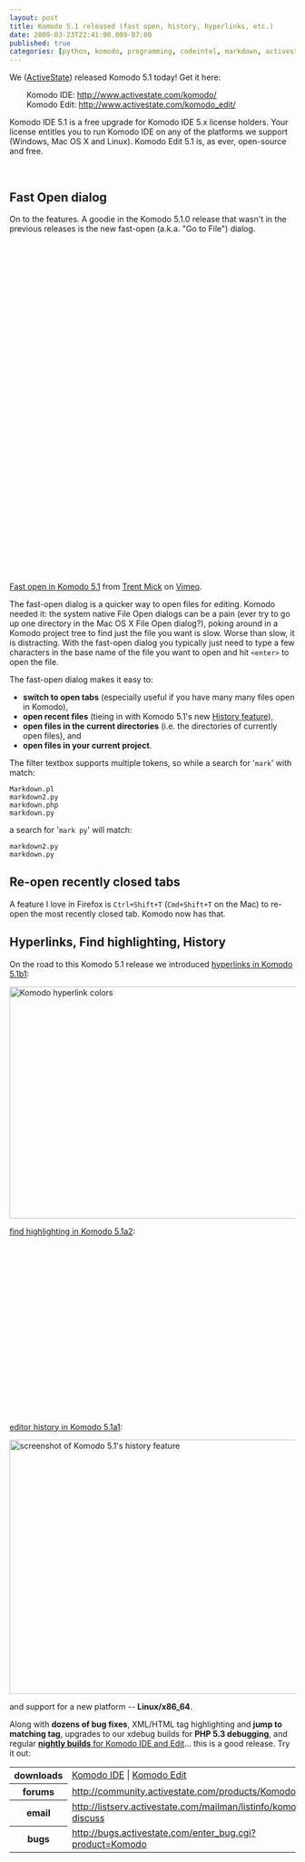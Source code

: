 ```yaml
---
layout: post
title: Komodo 5.1 released (fast open, history, hyperlinks, etc.)
date: 2009-03-23T22:41:00.009-07:00
published: true
categories: [python, komodo, programming, codeintel, markdown, activestate, mozilla]
---
```


<p>We (<a href="http://www.activestate.com/">ActiveState</a>) released Komodo 5.1 today! Get it here:</p><div style="margin-left: 30px;">Komodo IDE: <a href="http://www.activestate.com/komodo/">http://www.activestate.com/komodo/</a></div><div style="margin-left: 30px;">Komodo Edit: <a href="http://www.activestate.com/komodo_edit/">http://www.activestate.com/komodo_edit/</a></div><p>Komodo IDE 5.1 is a free upgrade for Komodo IDE 5.x license holders. Your license entitles you to run Komodo IDE on any of the platforms we support (Windows, Mac OS X and Linux). Komodo Edit 5.1 is, as ever, open-source and free.</p><a name='more'></a><br />
<h2>Fast Open dialog</h2><p>On to the features. A goodie in the Komodo 5.1.0 release that wasn't in the previous releases is the new fast-open (a.k.a. "Go to File") dialog.</p><p><object width="800" height="600"><param name="allowfullscreen" value="true" /><param name="allowscriptaccess" value="always" /><param name="movie" value="http://vimeo.com/moogaloop.swf?clip_id=3825622&amp;server=vimeo.com&amp;show_title=1&amp;show_byline=1&amp;show_portrait=0&amp;color=&amp;fullscreen=1" /><embed src="http://vimeo.com/moogaloop.swf?clip_id=3825622&amp;server=vimeo.com&amp;show_title=1&amp;show_byline=1&amp;show_portrait=0&amp;color=&amp;fullscreen=1" type="application/x-shockwave-flash" allowfullscreen="true" allowscriptaccess="always" width="800" height="600"></embed></object><br />
<a href="http://vimeo.com/3825622">Fast open in Komodo 5.1</a> from <a href="http://vimeo.com/user1355810">Trent Mick</a> on <a href="http://vimeo.com">Vimeo</a>.</p><p>The fast-open dialog is a quicker way to open files for editing. Komodo needed it: the system native File Open dialogs can be a pain (ever try to go up one directory in the Mac OS X File Open dialog?), poking around in a Komodo project tree to find just the file you want is slow. Worse than slow, it is distracting. With the fast-open dialog you typically just need to type a few characters in the base name of the file you want to open and hit <code>&lt;enter&gt;</code> to open the file.</p><p>The fast-open dialog makes it easy to:</p><ul><li><strong>switch to open tabs</strong> (especially useful if you have many many files open in Komodo),</li>
<li><strong>open recent files</strong> (tieing in with Komodo 5.1's new <a href="http://trentmick.blogspot.com/2009/02/history-feature-in-komodo-510-alpha-1_7169.html">History feature</a>),</li>
<li><strong>open files in the current directories</strong> (i.e. the directories of currently open files), and</li>
<li><strong>open files in your current project</strong>.</li>
</ul><p>The filter textbox supports multiple tokens, so while a search for '<code>mark</code>' with match:</p><pre><code>Markdown.pl
markdown2.py
markdown.php
markdown.py
</code></pre><p>a search for '<code>mark py</code>' will match:</p><pre><code>markdown2.py
markdown.py
</code></pre><h2>Re-open recently closed tabs</h2><p>A feature I love in Firefox is <code>Ctrl+Shift+T</code> (<code>Cmd+Shift+T</code> on the Mac) to re-open the most recently closed tab. Komodo now has that.</p><h2>Hyperlinks, Find highlighting, History</h2><p>On the road to this Komodo 5.1 release we introduced  <a href="http://trentmick.blogspot.com/2009/03/hyperlinks-in-komodo-510b1_1005.html">hyperlinks in Komodo 5.1b1</a>:</p><p><a href="http://www.flickr.com/photos/trento/3352004518/" title="Komodo hyperlink colors by trento, on Flickr"><img src="http://farm4.static.flickr.com/3468/3352004518_c2eaeacf12_o.png" width="750" height="409" alt="Komodo hyperlink colors" /></a></p><p><a href="http://trentmick.blogspot.com/2009/02/find-highlighting-and-linuxx8664_5771.html">find highlighting in Komodo 5.1a2</a>:</p><p><object width="400" height="300"><param name="allowfullscreen" value="true" /><param name="allowscriptaccess" value="always" /><param name="movie" value="http://vimeo.com/moogaloop.swf?clip_id=3387846&amp;server=vimeo.com&amp;show_title=1&amp;show_byline=1&amp;show_portrait=0&amp;color=&amp;fullscreen=1" /><embed src="http://vimeo.com/moogaloop.swf?clip_id=3387846&amp;server=vimeo.com&amp;show_title=1&amp;show_byline=1&amp;show_portrait=0&amp;color=&amp;fullscreen=1" type="application/x-shockwave-flash" allowfullscreen="true" allowscriptaccess="always" width="400" height="300"></embed></object></p><p><a href="http://trentmick.blogspot.com/2009/02/history-feature-in-komodo-510-alpha-1_7169.html">editor history in Komodo 5.1a1</a>:</p><p><a href="http://www.flickr.com/photos/trento/3253669957/" title="screenshot of Komodo 5.1's history feature"><img src="http://farm4.static.flickr.com/3009/3253669957_903874fa5c_o.jpg" width="570" height="448" alt="screenshot of Komodo 5.1's history feature" /></a></p><p>and support for a new platform -- <strong>Linux/x86_64</strong>.</p><p>Along with <strong>dozens of bug fixes</strong>, XML/HTML tag highlighting and <strong>jump to matching tag</strong>, upgrades to our xdebug builds for <strong>PHP 5.3 debugging</strong>, and regular <a href="http://downloads.activestate.com/Komodo/nightly/"><strong>nightly builds</strong> for Komodo IDE and Edit</a>... this is a good release. Try it out:</p><table class="attrlist"><tr><th>downloads</th><td><a href="http://www.activestate.com/komodo/downloads/">Komodo IDE</a> | <a href="http://www.activestate.com/komodo_edit/downloads/">Komodo Edit</a></td></tr>
<tr><th>forums</th><td><a href="http://community.activestate.com/products/Komodo">http://community.activestate.com/products/Komodo</a></td></tr>
<tr><th>email</th><td><a href="http://listserv.activestate.com/mailman/listinfo/komodo-beta">http://listserv.activestate.com/mailman/listinfo/komodo-discuss</a></td></tr>
<tr><th>bugs</th><td><a href="http://bugs.activestate.com/enter_bug.cgi?product=Komodo">http://bugs.activestate.com/enter_bug.cgi?product=Komodo</a></td></tr>
</table><p></enter></p>
